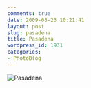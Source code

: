 ```yaml
---
comments: true
date: 2009-08-23 10:21:41
layout: post
slug: pasadena
title: Pasadena
wordpress_id: 1931
categories:
- PhotoBlog
---
```


![Pasadena](http://ryanfitzer.com/main/wp-content/uploads/2009/08/pasadena-4.jpg)
